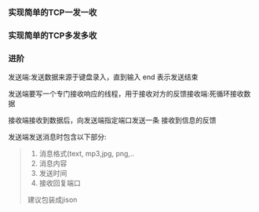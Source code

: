 ### 实现简单的TCP一发一收





### 实现简单的TCP多发多收







### 进阶

发送端:发送数据来源于键盘录入，直到输入 end 表示发送结束

发送端要写一个专门接收响应的线程，用于接收对方的反馈接收端:死循环接收数据

接收端接收到数据后，向发送端指定端口发送一条 接收到信息的反馈

发送端发送消息时包含以下部分:

> 1. 消息格式(text, mp3,jpg, png,..
> 2. 消息内容
> 3. 发送时间
> 4. 接收回复端口
>
> 建议包装成jison